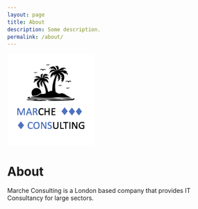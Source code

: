 ```yaml
---
layout: page
title: About
description: Some description.
permalink: /about/
---
```


<img class="img-rounded" src="/assets/img/uploads/logoMarche.png" alt="Hernan Saltiveri" width="200">

# About

Marche Consulting is a London based company that provides IT Consultancy for large sectors.
